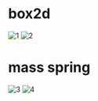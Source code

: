 # box2d


![1](https://user-images.githubusercontent.com/41245313/93550475-6e619e00-f9a6-11ea-8344-db282e729ab9.png)
![2](https://user-images.githubusercontent.com/41245313/93550537-96e99800-f9a6-11ea-9691-a16be1e96009.png)

# mass spring

![3](https://user-images.githubusercontent.com/41245313/93550769-1d9e7500-f9a7-11ea-9217-d26bad88778e.png)
![4](https://user-images.githubusercontent.com/41245313/93550772-2000cf00-f9a7-11ea-9b06-67fdc06bad63.png)
